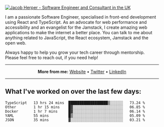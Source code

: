 [![Jacob Herper - Software Engineer and Consultant in the UK](https://res.cloudinary.com/jacobherper/image/upload/v1641506277/gh-image.png)](https://jacobherper.com/)

I am a passionate Software Engineer, specialised in front-end development using React and TypeScript. As an advocate for web performance and accessibility and an evangelist for the Jamstack, I create amazing web applications to make the internet a better place. You can talk to me about anything related to JavaScript, the React ecosystem, Jamstack and the open web.

Always happy to help you grow your tech career through mentorship. Please feel free to reach out, if you need help!

---

<p align="center">
  <strong>More from me:</strong> 
  <a href="https://jacobherper.com/">Website</a> •
  <a href="https://twitter.com/intent/follow?screen_name=jakeherp&tw_p=followbutton">Twitter</a> •
  <a href="https://www.linkedin.com/in/jacobherper/">LinkedIn</a>
</p>

---

## What I've worked on over the last few days:

<!--START_SECTION:waka-->

```text
TypeScript   13 hrs 24 mins  ██████████████████▒░░░░░░   73.24 %
Other        1 hr 15 mins    █▓░░░░░░░░░░░░░░░░░░░░░░░   06.85 %
Docker       1 hr 7 mins     █▓░░░░░░░░░░░░░░░░░░░░░░░   06.14 %
YAML         55 mins         █▒░░░░░░░░░░░░░░░░░░░░░░░   05.09 %
JSON         35 mins         ▓░░░░░░░░░░░░░░░░░░░░░░░░   03.21 %
```

<!--END_SECTION:waka-->
